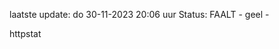 laatste update: 
do 30-11-2023 20:06   uur 
Status: FAALT - geel - 
<div class="service Y">httpstat</div>